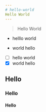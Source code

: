 ```yaml
---
# hello-world
Hello World
---
```

> Hello World

- helllo world
+ world hello

- [ ] hello world
- [x] world hello

## Hello
### Hello
#### Hello
